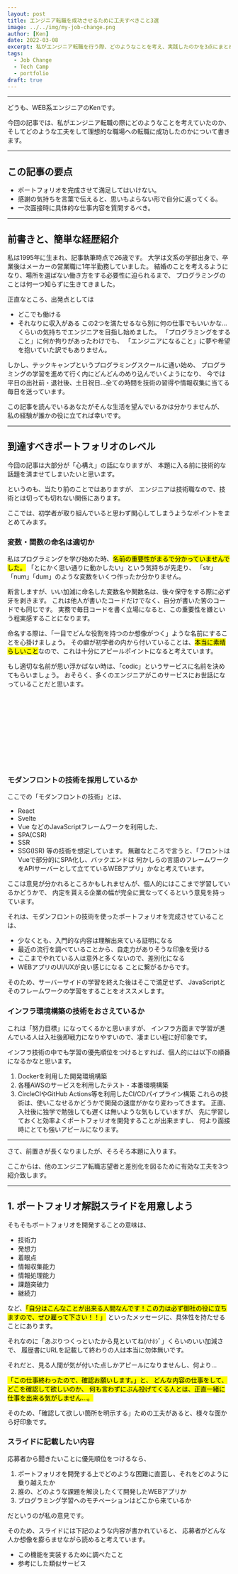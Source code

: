 ```yaml
---
layout: post
title: エンジニア転職を成功させるために工夫すべきこと3選
image: ../../img/my-job-change.png
author: [Ken]
date: 2022-03-08
excerpt: 私がエンジニア転職を行う際、どのようなことを考え、実践したのかを3点にまとめて紹介します。
tags:
  - Job Change
  - Tech Camp
  - portfolio
draft: true
---
```

---

どうも、WEB系エンジニアのKenです。

今回の記事では、私がエンジニア転職の際にどのようなことを考えていたのか、
そしてどのような工夫をして理想的な職場への転職に成功したのかについて書きます。

---

## この記事の要点

- ポートフォリオを完成させて満足してはいけない。
- 感謝の気持ちを言葉で伝えると、思いもよらない形で自分に返ってくる。
- 一次面接時に具体的な仕事内容を質問するべき。

---

## 前書きと、簡単な経歴紹介

私は1995年に生まれ、記事執筆時点で26歳です。
大学は文系の学部出身で、卒業後はメーカーの営業職に1年半勤務していました。
結婚のことを考えるようになり、場所を選ばない働き方をする必要性に迫られるまで、
プログラミングのことは何一つ知らずに生きてきました。

正直なところ、出発点としては
- どこでも働ける
- それなりに収入がある
この2つを満たせるなら別に何の仕事でもいいかな…くらいの気持ちでエンジニアを目指し始めました。
「プログラミングをすること」に何か拘りがあったわけでも、
「エンジニアになること」に夢や希望を抱いていた訳でもありません。

しかし、テックキャンプというプログラミングスクールに通い始め、
プログラミングの学習を進めて行く内にどんどんのめり込んでいくようになり、
今では平日の出社前・退社後、土日祝日…全ての時間を技術の習得や情報収集に当てる毎日を送っています。

この記事を読んでいるあなたがそんな生活を望んでいるかは分かりませんが、
私の経験が誰かの役に立てれば幸いです。

---

## 到達すべきポートフォリオのレベル

今回の記事は大部分が「心構え」の話になりますが、
本題に入る前に技術的な話題を済ませてしまいたいと思います。

というのも、当たり前のことではありますが、
エンジニアは技術職なので、技術とは切っても切れない関係にあります。

ここでは、初学者が取り組んでいると思わず関心してしまうようなポイントをまとめてみます。

### 変数・関数の命名は適切か

私はプログラミングを学び始めた時、<mark>名前の重要性がまるで分かっていませんでした。</mark>
「とにかく思い通りに動かしたい」という気持ちが先走り、
「str」「num」「dum」のような変数をいくつ作ったか分かりません。

断言しますが、いい加減に命名した変数名や関数名は、後々保守をする際に必ず牙を剥きます。
これは他人が書いたコードだけでなく、自分が書いた筈のコードでも同じです。
実務で毎日コードを書く立場になると、この重要性を嫌という程実感することになります。

命名する際は、「一目でどんな役割を持つのか想像がつく」ような名前にすることを心掛けましょう。
その癖が初学者の内から付いていることは、<mark>本当に素晴らしいこと</mark>なので、これは十分にアピールポイントになると考えています。

もし適切な名前が思い浮かばない時は、「codic」というサービスに名前を決めてもらいましょう。
おそらく、多くのエンジニアがこのサービスにお世話になっていることだと思います。

<div class="iframely-embed"><div class="iframely-responsive" style="height: 140px; padding-bottom: 0;"><a href="https://codic.jp/engine" data-iframely-url="//iframely.net/NOYjBgn"></a></div></div><script async src="//iframely.net/embed.js" charset="utf-8"></script>

<br>

### モダンフロントの技術を採用しているか

ここでの「モダンフロントの技術」とは、
- React
- Svelte
- Vue
などのJavaScriptフレームワークを利用した、
- SPA(CSR)
- SSR
- SSG(ISR)
等の技術を想定しています。
無難なところで言うと、「フロントはVueで部分的にSPA化し、バックエンドは
何かしらの言語のフレームワークをAPIサーバーとして立てているWEBアプリ」かなと考えています。

ここは意見が分かれるところかもしれませんが、個人的にはここまで学習しているかどうかで、
内定を貰える企業の幅が完全に異なってくるという意見を持っています。

それは、モダンフロントの技術を使ったポートフォリオを完成させていることは、
- 少なくとも、入門的な内容は理解出来ている証明になる
- 最近の流行を調べていることから、自走力がありそうな印象を受ける
- ここまでやれている人は意外と多くないので、差別化になる
- WEBアプリのUI/UXが良い感じになる
ことに繋がるからです。

そのため、サーバーサイドの学習を終えた後はそこで満足せず、
JavaScriptとそのフレームワークの学習をすることをオススメします。

### インフラ環境構築の技術をおさえているか

これは「努力目標」になってくるかと思いますが、
インフラ方面まで学習が進んでいる人は入社後即戦力になりやすいので、凄まじい程に好印象です。

インフラ技術の中でも学習の優先順位をつけるとすれば、個人的には以下の順番になるかなと思います。
1. Dockerを利用した開発環境構築
2. 各種AWSのサービスを利用したテスト・本番環境構築
3. CircleCIやGitHub Actions等を利用したCI/CDパイプライン構築
これらの技術は、使いこなせるかどうかで開発の速度がかなり変わってきます。
正直、入社後に独学で勉強しても遅くは無いような気もしていますが、
先に学習しておくと効率よくポートフォリオを開発することが出来ますし、
何より面接時にとても強いアピールになります。

---

さて、前置きが長くなりましたが、そろそろ本題に入ります。

ここからは、他のエンジニア転職志望者と差別化を図るために有効な工夫を3つ紹介致します。

---

## 1. ポートフォリオ解説スライドを用意しよう

そもそもポートフォリオを開発することの意味は、

- 技術力
- 発想力
- 着眼点
- 情報収集能力
- 情報処理能力
- 課題突破力
- 継続力

など、<mark>「自分はこんなことが出来る人間なんです！この力は必ず御社の役に立ちますので、ぜひ雇って下さい！！」</mark>
といったメッセージに、具体性を持たせることにあります。

それなのに「あぷりつくっといたから見といてね(ﾊﾅﾎｼﾞ」くらいのいい加減さで、
履歴書にURLを記載して終わりの人は本当に勿体無いです。

それだと、見る人間が気が付いた点しかアピールになりませんし、何より…

<mark>「この仕事終わったので、確認お願いします。」と、
どんな内容の仕事をして、どこを確認して欲しいのか、
何も言わずにぶん投げてくる人とは、正直一緒に仕事を出来る気がしません…。</mark>

そのため、「確認して欲しい箇所を明示する」ための工夫があると、様々な面から好印象です。

### スライドに記載したい内容

応募者から聞きたいことに優先順位をつけるなら、

1. ポートフォリオを開発する上でどのような困難に直面し、それをどのように乗り越えたか
2. 誰の、どのような課題を解決したくて開発したWEBアプリか
3. プログラミング学習へのモチベーションはどこから来ているか

だというのが私の意見です。

そのため、スライドには下記のような内容が書かれていると、
応募者がどんな人か想像を膨らませながら読めると考えています。

- この機能を実装するために調べたこと
- 参考にした類似サービス








